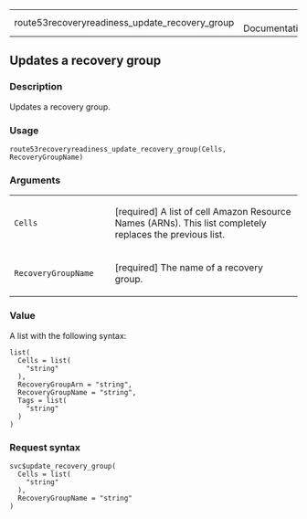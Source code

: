 <table style="width: 100%;">
<tbody>
<tr class="odd">
<td>route53recoveryreadiness_update_recovery_group</td>
<td style="text-align: right;">R Documentation</td>
</tr>
</tbody>
</table>

## Updates a recovery group

### Description

Updates a recovery group.

### Usage

    route53recoveryreadiness_update_recovery_group(Cells, RecoveryGroupName)

### Arguments

<table>
<colgroup>
<col style="width: 35%" />
<col style="width: 65%" />
</colgroup>
<tbody>
<tr class="odd">
<td><code
id="route53recoveryreadiness_update_recovery_group_:_Cells">Cells</code></td>
<td><p>[required] A list of cell Amazon Resource Names (ARNs). This list
completely replaces the previous list.</p></td>
</tr>
<tr class="even">
<td><code
id="route53recoveryreadiness_update_recovery_group_:_RecoveryGroupName">RecoveryGroupName</code></td>
<td><p>[required] The name of a recovery group.</p></td>
</tr>
</tbody>
</table>

### Value

A list with the following syntax:

    list(
      Cells = list(
        "string"
      ),
      RecoveryGroupArn = "string",
      RecoveryGroupName = "string",
      Tags = list(
        "string"
      )
    )

### Request syntax

    svc$update_recovery_group(
      Cells = list(
        "string"
      ),
      RecoveryGroupName = "string"
    )
